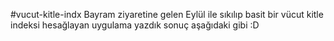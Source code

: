 #vucut-kitle-indx
Bayram ziyaretine gelen Eylül ile sıkılıp basit bir vücut kitle indeksi hesağlayan uygulama yazdık sonuç aşağıdaki gibi :D 


